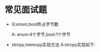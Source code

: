 
常见面试题
========================

* Q:enum,bool所占字节数

  A: enum:4个字节,bool:1个字节
  
* strcpy,memcpy实现方法
  A:strcpy实现如下:
     
     #
